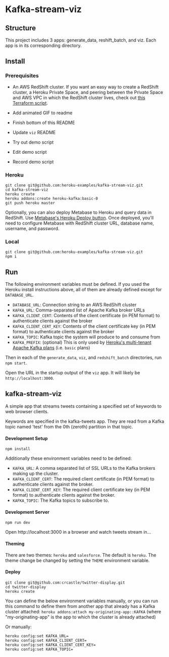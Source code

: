 # Kafka-stream-viz



## Structure

This project includes 3 apps: generate\_data, reshift\_batch, and viz. Each app is in its corresponding directory.

## Install

### Prerequisites

- An AWS RedShift cluster. If you want an easy way to create a RedShift cluster, a Heroku Private Space, and peering between the Private Space and AWS VPC in which the RedShift cluster lives, check out [this Terraform script](https://github.com/heroku-examples/terraform-heroku-peered-redshift).

- Add animated GIF to readme
- Finish bottom of this README
- Update `viz` README
- Try out demo script
- Edit demo script
- Record demo script

### Heroku

```
git clone git@github.com:heroku-examples/kafka-stream-viz.git
cd kafka-stream-viz
heroku create
heroku addons:create heroku-kafka:basic-0
git push heroku master
```

Optionally, you can also deploy Metabase to Heroku and query data in RedShift. Use [Metabase's Heroku Deploy button](https://elements.heroku.com/buttons/metabase/metabase). Once deployed, you'll need to configure Metabase with RedShift cluster URL, database name, username, and password.

### Local

```
git clone git@github.com:heroku-examples/kafka-stream-viz.git
npm i
```

## Run

The following environment variables must be defined. If you used the Heroku install instructions above, all of them are already defined except for `DATABASE_URL`.

- `DATABASE_URL`: Connection string to an AWS RedShift cluster
- `KAFKA_URL`: Comma-separated list of Apache Kafka broker URLs
- `KAFKA_CLIENT_CERT`: Contents of the client certificate (in PEM format) to authenticate clients against the broker
- `KAFKA_CLIENT_CERT_KEY`: Contents of the client certificate key (in PEM format) to authenticate clients against the broker
- `KAFKA_TOPIC`: Kafka topic the system will produce to and consume from
- `KAFKA_PREFIX`: (optional) This is only used by [Heroku's multi-tenant Apache Kafka plans](https://devcenter.heroku.com/articles/multi-tenant-kafka-on-heroku) (i.e. `basic` plans)

Then in each of the `generate_data`, `viz`, and `redshift_batch` directories, run `npm start`.

Open the URL in the startup output of the `viz` app. It will likely be `http://localhost:3000`.

## kafka-stream-viz

A simple app that streams tweets containing a specified set of keywords to web browser clients.

Keywords are specified in the kafka-tweets app. They are read from a Kafka topic named 'test' from the 0th (zeroth) partition in that topic.

#### Development Setup

```shell
npm install
```

Additionally these environment variables need to be defined:

- `KAFKA_URL`: A comma separated list of SSL URLs to the Kafka brokers making up the cluster.
- `KAFKA_CLIENT_CERT`: The required client certificate (in PEM format) to authenticate clients against the broker.
- `KAFKA_CLIENT_CERT_KEY`: The required client certificate key (in PEM format) to authenticate clients against the broker.
- `KAFKA_TOPIC`: The Kafka topics to subscribe to.

#### Development Server

```shell
npm run dev
```

Open http://localhost:3000 in a browser and watch tweets stream in...

#### Theming

There are two themes: `heroku` and `salesforce`. The default is `heroku`. The theme change be changed by setting the `THEME` environment variable.

#### Deploy

```shell
git clone git@github.com:crcastle/twitter-display.git
cd twitter-display
heroku create
```

You can define the below environment variables manually, or you can run this command to define them from another app that already has a Kafka cluster attached: `heroku addons:attach my-originating-app::KAFKA` (where "my-originating-app" is the app to which the cluster is already attached)

Or manually:

```
heroku config:set KAFKA_URL=
heroku config:set KAFKA_CLIENT_CERT=
heroku config:set KAFKA_CLIENT_CERT_KEY=
heroku config:set KAFKA_TOPIC=
```

